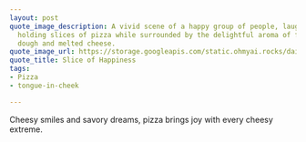```yaml
---
layout: post
quote_image_description: A vivid scene of a happy group of people, laughing and happily
  holding slices of pizza while surrounded by the delightful aroma of freshly baked
  dough and melted cheese.
quote_image_url: https://storage.googleapis.com/static.ohmyai.rocks/daily/2023-11-29.jpg
quote_title: Slice of Happiness
tags:
- Pizza
- tongue-in-cheek

---
```


Cheesy smiles and savory dreams, pizza brings joy with every cheesy extreme.